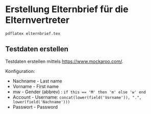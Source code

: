 # Erstellung Elternbrief für die Elternvertreter

```shell
pdflatex elternbrief.tex
```

## Testdaten erstellen

Testdaten erstellen mittels <https://www.mockaroo.com/>.

Konfiguration:
- Nachname - Last name
- Vorname - First name
- mw - Gender (abbrev) : `if this == 'M' then 'm' else 'w' end`
- Account - Username: `concat(lower(field('Vorname')), ".", lower(field('Nachname')))`
- Passwort - Password

